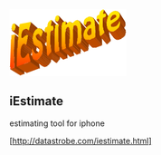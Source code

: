 ![iEstimate](http://github.com/tomkp/iestimate/raw/master/logo.png)

iEstimate
---------

estimating tool for iphone

[http://datastrobe.com/iestimate.html]